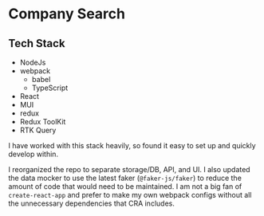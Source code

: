 # Company Search

## Tech Stack

- NodeJs
- webpack
  - babel
  - TypeScript
- React
- MUI
- redux
- Redux ToolKit
- RTK Query

I have worked with this stack heavily, so found it easy to
set up and quickly develop within.

I reorganized the repo to separate storage/DB, API, and UI. 
I also updated the data mocker to use the latest faker (`@faker-js/faker`)
to reduce the amount of code that would need to be maintained.
I am not a big fan of `create-react-app` and prefer to make my
own webpack configs without all the unnecessary dependencies that 
CRA includes.